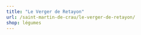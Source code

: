 ```yaml
---
title: "Le Verger de Retayon"
url: /saint-martin-de-crau/le-verger-de-retayon/
shop: légumes
---
```

